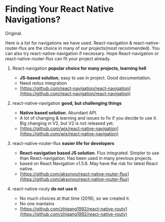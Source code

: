 # Finding Your React Native Navigations?

Original.

Here is a list for navigations we have used. React-navigation & react-native-router-flux are the choice in many of our projects(most recommended). You can also try react-native-navigation if necessary. Hope React-navigation or react-native-router-flux  can fit your project already. 

1. React-navigation **popular choice for many projects, learning hell**
   - **JS-based solution**, easy to use in project. Good documentation. 
   - Need redux integration
   - [https://github.com/react-navigation/react-navigation](https://github.com/react-navigation/react-navigation)


1. react-native-navigation **good, but challenging things**
   - **Native based solution**. Abundant API.
   - A lot of changing & learning and issues to fix if you decide to use it. Big changing in V2, but V2 is not released yet.
   - [https://github.com/wix/react-native-navigation](https://github.com/wix/react-native-navigation)
2. react-native-router-flux **easier life for developers**
   - **React-navigation based JS solution**. Flux integrated. Simpler to use than React-navigation. Has been used in many previous projects.
   - based on React Navigation v1.5.6. May have the risk for latest React native.
   - [https://github.com/aksonov/react-native-router-flux](https://github.com/aksonov/react-native-router-flux)
3. react-native-routy **do not use it**
   - No much choices at that time (2016), so we created it.
   - No one mantains
   - [https://github.com/zhigang1992/react-native-routy](https://github.com/zhigang1992/react-native-routy)